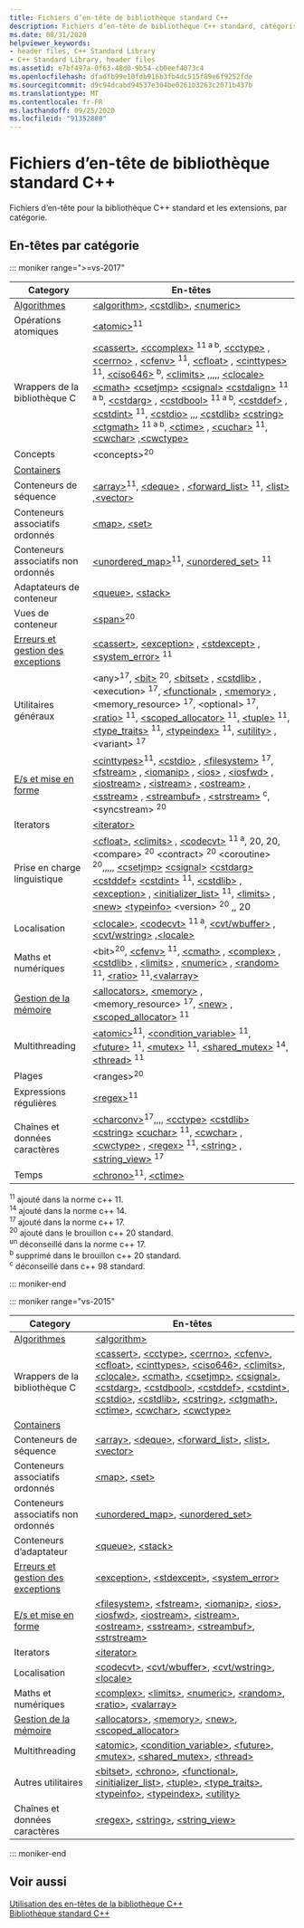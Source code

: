```yaml
---
title: Fichiers d’en-tête de bibliothèque standard C++
description: Fichiers d’en-tête de bibliothèque C++ standard, catégorisés
ms.date: 08/31/2020
helpviewer_keywords:
- header files, C++ Standard Library
- C++ Standard Library, header files
ms.assetid: e7bf497a-0f63-48d0-9b54-cb0eef4073c4
ms.openlocfilehash: dfadfb99e10fdb916b3fb4dc515f89e6f9252fde
ms.sourcegitcommit: d9c94dcabd94537e304be0261b3263c2071b437b
ms.translationtype: MT
ms.contentlocale: fr-FR
ms.lasthandoff: 09/25/2020
ms.locfileid: "91352880"
---
```

# <a name="c-standard-library-header-files"></a>Fichiers d’en-tête de bibliothèque standard C++

Fichiers d’en-tête pour la bibliothèque C++ standard et les extensions, par catégorie.

## <a name="headers-by-category"></a>En-têtes par catégorie

::: moniker range=">=vs-2017"

| Category | En-têtes |
| - | - |
| [Algorithmes](./algorithms.md) | [\<algorithm>](algorithm.md), [\<cstdlib>](cstdlib.md), [\<numeric>](numeric.md) |
| Opérations atomiques |  [\<atomic>](atomic.md)<sup>11</sup> |
| Wrappers de la bibliothèque C | [\<cassert>](cassert.md), [\<ccomplex>](ccomplex.md) <sup>11 a b</sup>, [\<cctype>](cctype.md) , [\<cerrno>](cerrno.md) , [\<cfenv>](cfenv.md) <sup>11</sup>, [\<cfloat>](cfloat.md) , [\<cinttypes>](cinttypes.md) <sup>11</sup>, [\<ciso646>](ciso646.md) <sup>b</sup>, [\<climits>](climits.md) ,,,,, [\<clocale>](clocale.md) [\<cmath>](cmath.md) [\<csetjmp>](csetjmp.md) [\<csignal>](csignal.md) [\<cstdalign>](cstdalign.md) <sup>11 a b</sup>, [\<cstdarg>](cstdarg.md) , [\<cstdbool>](cstdbool.md) <sup>11 a b</sup>, [\<cstddef>](cstddef.md) , [\<cstdint>](cstdint.md) <sup>11</sup>, [\<cstdio>](cstdio.md) ,,, [\<cstdlib>](cstdlib.md) [\<cstring>](cstring.md) [\<ctgmath>](ctgmath.md) <sup>11 a b</sup>, [\<ctime>](ctime.md) , [\<cuchar>](cuchar.md) <sup>11</sup>, [\<cwchar>](cwchar.md) ,[\<cwctype>](cwctype.md) |
| Concepts | \<concepts><sup>20</sup> |
| [Containers](./stl-containers.md) | |
| Conteneurs de séquence | [\<array>](array.md)<sup>11</sup>, [\<deque>](deque.md) , [\<forward_list>](forward-list.md) <sup>11</sup>, [\<list>](list.md) ,[\<vector>](vector.md) |
| Conteneurs associatifs ordonnés| [\<map>](map.md), [\<set>](set.md) |
| Conteneurs associatifs non ordonnés | [\<unordered_map>](unordered-map.md)<sup>11</sup>, [\<unordered_set>](unordered-set.md) <sup>11</sup> |
| Adaptateurs de conteneur | [\<queue>](queue.md), [\<stack>](stack.md) |
| Vues de conteneur | [\<span>](span.md)<sup>20</sup> |
| [Erreurs et gestion des exceptions](../cpp/errors-and-exception-handling-modern-cpp.md) | [\<cassert>](cassert.md), [\<exception>](exception.md) , [\<stdexcept>](stdexcept.md) , [\<system_error>](system-error.md) <sup>11</sup> |
| Utilitaires généraux | \<any><sup>17</sup>, [\<bit>](bit.md) <sup>20</sup>, [\<bitset>](bitset.md) , [\<cstdlib>](cstdlib.md) , \<execution> <sup>17</sup>, [\<functional>](functional.md) , [\<memory>](memory.md) , \<memory_resource> <sup>17</sup>, \<optional> <sup>17</sup>, [\<ratio>](ratio.md) <sup>11</sup>, [\<scoped_allocator>](scoped-allocator.md) <sup>11</sup>, [\<tuple>](tuple.md) <sup>11</sup>, [\<type_traits>](type-traits.md) <sup>11</sup>, [\<typeindex>](typeindex.md) <sup>11</sup>, [\<utility>](utility.md) , \<variant> <sup>17</sup> |
| [E/s et mise en forme](../text/string-and-i-o-formatting-modern-cpp.md) | [\<cinttypes>](cinttypes.md)<sup>11</sup>, [\<cstdio>](cstdio.md) , [\<filesystem>](filesystem.md) <sup>17</sup>, [\<fstream>](fstream.md) , [\<iomanip>](iomanip.md) , [\<ios>](ios.md) , [\<iosfwd>](iosfwd.md) , [\<iostream>](iostream.md) , [\<istream>](istream.md) , [\<ostream>](ostream.md) , [\<sstream>](sstream.md) , [\<streambuf>](streambuf.md) , [\<strstream>](strstream.md) <sup>c</sup>, \<syncstream> <sup>20</sup> |
| Iterators | [\<iterator>](iterator.md) |
| Prise en charge linguistique | [\<cfloat>](cfloat.md), [\<climits>](climits.md) , [\<codecvt>](codecvt.md) <sup>11 a</sup>, 20, 20, \<compare> <sup>20</sup> \<contract> <sup>20</sup> \<coroutine> <sup>20</sup>,,,,, [\<csetjmp>](csetjmp.md) [\<csignal>](csignal.md) [\<cstdarg>](cstdarg.md) [\<cstddef>](cstddef.md) [\<cstdint>](cstdint.md) <sup>11</sup>, [\<cstdlib>](cstdlib.md) , [\<exception>](exception.md) , [\<initializer_list>](initializer-list.md) <sup>11</sup>, [\<limits>](limits.md) , [\<new>](new.md) [\<typeinfo>](typeinfo.md) \<version> <sup>20</sup> ,, 20 |
| Localisation | [\<clocale>](clocale.md), [\<codecvt>](codecvt.md) <sup>11 a</sup>, [\<cvt/wbuffer>](cvt-wbuffer.md) , [\<cvt/wstring>](cvt-wstring.md) ,[\<locale>](locale.md) |
| Maths et numériques | \<bit><sup>20</sup>, [\<cfenv>](cfenv.md) <sup>11</sup>, [\<cmath>](cmath.md) , [\<complex>](complex.md) , [\<cstdlib>](cstdlib.md) , [\<limits>](limits.md) , [\<numeric>](numeric.md) , [\<random>](random.md) <sup>11</sup>, [\<ratio>](ratio.md) <sup>11</sup>,[\<valarray>](valarray.md) |
| [Gestion de la mémoire](../cpp/smart-pointers-modern-cpp.md) | [\<allocators>](allocators-header.md), [\<memory>](memory.md) , \<memory_resource> <sup>17</sup>, [\<new>](new.md) , [\<scoped_allocator>](scoped-allocator.md) <sup>11</sup> |
| Multithreading | [\<atomic>](atomic.md)<sup>11</sup>, [\<condition_variable>](condition-variable.md) <sup>11</sup>, [\<future>](future.md) <sup>11</sup>, [\<mutex>](mutex.md) <sup>11</sup>, [\<shared_mutex>](shared-mutex.md) <sup>14</sup>, [\<thread>](thread.md) <sup>11</sup> |
| Plages | \<ranges><sup>20</sup> |
| Expressions régulières | [\<regex>](regex.md)<sup>11</sup> |
| Chaînes et données caractères | [\<charconv>](charconv.md)<sup>17</sup>,,,, [\<cctype>](cctype.md) [\<cstdlib>](cstdlib.md) [\<cstring>](cstring.md) [\<cuchar>](cuchar.md) <sup>11</sup>, [\<cwchar>](cwchar.md) , [\<cwctype>](cwctype.md) , [\<regex>](regex.md) <sup>11</sup>, [\<string>](string.md) , [\<string_view>](string-view.md) <sup>17</sup> |
| Temps | [\<chrono>](chrono.md)<sup>11</sup>, [\<ctime>](ctime.md) |

<sup>11</sup> ajouté dans la norme c++ 11. \
<sup>14</sup> ajouté dans la norme c++ 14. \
<sup>17</sup> ajouté dans la norme c++ 17. \
<sup>20</sup> ajouté dans le brouillon c++ 20 standard. \
<sup>un</sup> déconseillé dans la norme c++ 17. \
<sup>b</sup> supprimé dans le brouillon c++ 20 standard. \
<sup>c</sup> déconseillé dans c++ 98 standard.

::: moniker-end

::: moniker range="vs-2015"

|Category|En-têtes|
|-|-|
|[Algorithmes](./algorithms.md)|[\<algorithm>](algorithm.md)|
|Wrappers de la bibliothèque C|[\<cassert>](cassert.md), [\<cctype>](cctype.md), [\<cerrno>](cerrno.md), [\<cfenv>](cfenv.md), [\<cfloat>](cfloat.md), [\<cinttypes>](cinttypes.md), [\<ciso646>](ciso646.md), [\<climits>](climits.md), [\<clocale>](clocale.md), [\<cmath>](cmath.md), [\<csetjmp>](csetjmp.md), [\<csignal>](csignal.md), [\<cstdarg>](cstdarg.md), [\<cstdbool>](cstdbool.md), [\<cstddef>](cstddef.md), [\<cstdint>](cstdint.md), [\<cstdio>](cstdio.md), [\<cstdlib>](cstdlib.md), [\<cstring>](cstring.md), [\<ctgmath>](ctgmath.md), [\<ctime>](ctime.md), [\<cwchar>](cwchar.md), [\<cwctype>](cwctype.md)|
|[Containers](./stl-containers.md)||
|Conteneurs de séquence|[\<array>](array.md), [\<deque>](deque.md), [\<forward_list>](forward-list.md), [\<list>](list.md), [\<vector>](vector.md)|
|Conteneurs associatifs ordonnés| [\<map>](map.md), [\<set>](set.md)|
|Conteneurs associatifs non ordonnés|[\<unordered_map>](unordered-map.md), [\<unordered_set>](unordered-set.md)|
|Conteneurs d’adaptateur|[\<queue>](queue.md), [\<stack>](stack.md)|
|[Erreurs et gestion des exceptions](../cpp/errors-and-exception-handling-modern-cpp.md)|[\<exception>](exception.md), [\<stdexcept>](stdexcept.md), [\<system_error>](system-error.md)|
|[E/s et mise en forme](../text/string-and-i-o-formatting-modern-cpp.md)|[\<filesystem>](filesystem.md), [\<fstream>](fstream.md), [\<iomanip>](iomanip.md), [\<ios>](ios.md), [\<iosfwd>](iosfwd.md), [\<iostream>](iostream.md), [\<istream>](istream.md), [\<ostream>](ostream.md), [\<sstream>](sstream.md), [\<streambuf>](streambuf.md), [\<strstream>](strstream.md)|
|Iterators|[\<iterator>](iterator.md)|
|Localisation|[\<codecvt>](codecvt.md), [\<cvt/wbuffer>](cvt-wbuffer.md), [\<cvt/wstring>](cvt-wstring.md), [\<locale>](locale.md)|
|Maths et numériques|[\<complex>](complex.md), [\<limits>](limits.md), [\<numeric>](numeric.md), [\<random>](random.md), [\<ratio>](ratio.md), [\<valarray>](valarray.md)|
|[Gestion de la mémoire](../cpp/smart-pointers-modern-cpp.md)|[\<allocators>](allocators-header.md), [\<memory>](memory.md), [\<new>](new.md), [\<scoped_allocator>](scoped-allocator.md)|
|Multithreading|[\<atomic>](atomic.md), [\<condition_variable>](condition-variable.md), [\<future>](future.md), [\<mutex>](mutex.md), [\<shared_mutex>](shared-mutex.md), [\<thread>](thread.md)|
|Autres utilitaires|[\<bitset>](bitset.md), [\<chrono>](chrono.md), [\<functional>](functional.md), [\<initializer_list>](initializer-list.md), [\<tuple>](tuple.md), [\<type_traits>](type-traits.md), [\<typeinfo>](typeinfo.md), [\<typeindex>](typeindex.md), [\<utility>](utility.md)|
|Chaînes et données caractères|[\<regex>](regex.md), [\<string>](string.md), [\<string_view>](string-view.md)

::: moniker-end

## <a name="see-also"></a>Voir aussi

[Utilisation des en-têtes de la bibliothèque C++](using-cpp-library-headers.md)\
[Bibliothèque standard C++](cpp-standard-library-reference.md)

